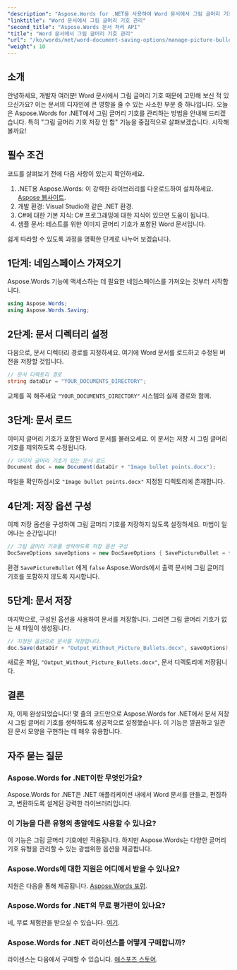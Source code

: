 ```yaml
---
"description": "Aspose.Words for .NET을 사용하여 Word 문서에서 그림 글머리 기호를 효과적으로 관리하는 방법을 알아보세요. 이 포괄적인 가이드는 환경 설정, 저장 옵션 구성 단계를 안내합니다."
"linktitle": "Word 문서에서 그림 글머리 기호 관리"
"second_title": "Aspose.Words 문서 처리 API"
"title": "Word 문서에서 그림 글머리 기호 관리"
"url": "/ko/words/net/word-document-saving-options/manage-picture-bullet/"
"weight": 10
---
```


## 소개

안녕하세요, 개발자 여러분! Word 문서에서 그림 글머리 기호 때문에 고민해 보신 적 있으신가요? 이는 문서의 디자인에 큰 영향을 줄 수 있는 사소한 부분 중 하나입니다. 오늘은 Aspose.Words for .NET에서 그림 글머리 기호를 관리하는 방법을 안내해 드리겠습니다. 특히 "그림 글머리 기호 저장 안 함" 기능을 중점적으로 살펴보겠습니다. 시작해 볼까요!

## 필수 조건

코드를 살펴보기 전에 다음 사항이 있는지 확인하세요.

1. .NET용 Aspose.Words: 이 강력한 라이브러리를 다운로드하여 설치하세요. [Aspose 웹사이트](https://releases.aspose.com/words/net/).
2. 개발 환경: Visual Studio와 같은 .NET 환경.
3. C#에 대한 기본 지식: C# 프로그래밍에 대한 지식이 있으면 도움이 됩니다.
4. 샘플 문서: 테스트를 위한 이미지 글머리 기호가 포함된 Word 문서입니다.

쉽게 따라할 수 있도록 과정을 명확한 단계로 나누어 보겠습니다.

## 1단계: 네임스페이스 가져오기

Aspose.Words 기능에 액세스하는 데 필요한 네임스페이스를 가져오는 것부터 시작합니다.

```csharp
using Aspose.Words;
using Aspose.Words.Saving;
```

## 2단계: 문서 디렉터리 설정

다음으로, 문서 디렉터리 경로를 지정하세요. 여기에 Word 문서를 로드하고 수정된 버전을 저장할 것입니다.

```csharp
// 문서 디렉토리 경로
string dataDir = "YOUR_DOCUMENTS_DIRECTORY";
```

교체를 꼭 해주세요 `"YOUR_DOCUMENTS_DIRECTORY"` 시스템의 실제 경로와 함께.

## 3단계: 문서 로드

이미지 글머리 기호가 포함된 Word 문서를 불러오세요. 이 문서는 저장 시 그림 글머리 기호를 제외하도록 수정됩니다.

```csharp
// 이미지 글머리 기호가 있는 문서 로드
Document doc = new Document(dataDir + "Image bullet points.docx");
```

파일을 확인하십시오 `"Image bullet points.docx"` 지정된 디렉토리에 존재합니다.

## 4단계: 저장 옵션 구성

이제 저장 옵션을 구성하여 그림 글머리 기호를 저장하지 않도록 설정하세요. 마법이 일어나는 순간입니다!

```csharp
// 그림 글머리 기호를 생략하도록 저장 옵션 구성
DocSaveOptions saveOptions = new DocSaveOptions { SavePictureBullet = false };
```

환경 `SavePictureBullet` 에게 `false` Aspose.Words에서 출력 문서에 그림 글머리 기호를 포함하지 않도록 지시합니다.

## 5단계: 문서 저장

마지막으로, 구성된 옵션을 사용하여 문서를 저장합니다. 그러면 그림 글머리 기호가 없는 새 파일이 생성됩니다.

```csharp
// 지정된 옵션으로 문서를 저장합니다.
doc.Save(dataDir + "Output_Without_Picture_Bullets.docx", saveOptions);
```

새로운 파일, `"Output_Without_Picture_Bullets.docx"`, 문서 디렉토리에 저장됩니다.

## 결론

자, 이제 완성되었습니다! 몇 줄의 코드만으로 Aspose.Words for .NET에서 문서 저장 시 그림 글머리 기호를 생략하도록 성공적으로 설정했습니다. 이 기능은 깔끔하고 일관된 문서 모양을 구현하는 데 매우 유용합니다.

## 자주 묻는 질문

### Aspose.Words for .NET이란 무엇인가요?
Aspose.Words for .NET은 .NET 애플리케이션 내에서 Word 문서를 만들고, 편집하고, 변환하도록 설계된 강력한 라이브러리입니다.

### 이 기능을 다른 유형의 총알에도 사용할 수 있나요?
이 기능은 그림 글머리 기호에만 적용됩니다. 하지만 Aspose.Words는 다양한 글머리 기호 유형을 관리할 수 있는 광범위한 옵션을 제공합니다.

### Aspose.Words에 대한 지원은 어디에서 받을 수 있나요?
지원은 다음을 통해 제공됩니다. [Aspose.Words 포럼](https://forum.aspose.com/c/words/8).

### Aspose.Words for .NET의 무료 평가판이 있나요?
네, 무료 체험판을 받으실 수 있습니다. [여기](https://releases.aspose.com/).

### Aspose.Words for .NET 라이선스를 어떻게 구매합니까?
라이센스는 다음에서 구매할 수 있습니다. [애스포즈 스토어](https://purchase.aspose.com/buy).